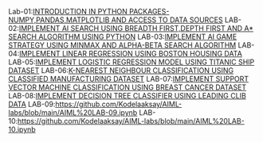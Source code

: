 
Lab-01:[INTRODUCTION IN PYTHON PACKAGES-NUMPY,PANDAS,MATPLOTLIB AND ACCESS TO DATA SOURCES](https://github.com/Kodelaaksay/AIML-labs/blob/main/lab02.ipynb)
LAB-02:[IMPLEMENT AI SEARCH USING BREADTH FIRST,DEPTH FIRST AND A* SEARCH ALGORITHM USING PYTHON](https://github.com/Kodelaaksay/AIML-labs/blob/main/lab02.ipynb)
LAB-03:[IMPLEMENT AI GAME STRATEGY USING MINMAX AND ALPHA-BETA SEARCH ALGORITHM](https://github.com/Kodelaaksay/AIML-labs/blob/main/AIML_LAB_03.ipynb)
LAB-04:[IMPLEMENT LINEAR REGRESSION USING BOSTON HOUSING DATA](https://github.com/Kodelaaksay/AIML-labs/blob/main/Lab-04.ipynb)
LAB-05:[IMPLEMENT LOGISTIC REGRESSION MODEL USING TITANIC SHIP DATASET](https://github.com/Kodelaaksay/AIML-labs/blob/main/LAb.05.ipynb)
LAB-06:[K-NEAREST NEIGHBOUR CLASSIFICATION USING CLASSIFIED MANUFACTURING DATASET](https://github.com/Kodelaaksay/AIML-labs/blob/main/Lab-06.ipynb)
LAB-07:[IMPLEMENT SUPPORT VECTOR MACHINE CLASSIFICATION USING BREAST CANCER DATASET](https://github.com/Kodelaaksay/AIML-labs/blob/main/AIML_LAB_07.ipynb)
LAB-08:[IMPLEMENT DECISION TREE CLASSIFIER USING LEADING CLIB DATA](https://github.com/Kodelaaksay/AIML-labs/blob/main/AIML_LAB_08.ipynb)
LAB-09:https://github.com/Kodelaaksay/AIML-labs/blob/main/AIML%20LAB-09.ipynb
LAB-10:https://github.com/Kodelaaksay/AIML-labs/blob/main/AIML%20LAB-10.ipynb
